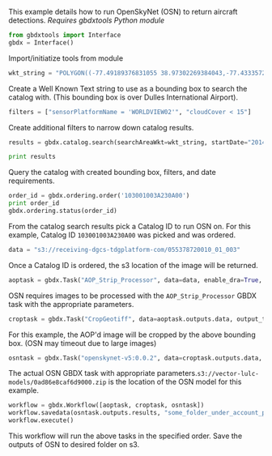 This example details how to run OpenSkyNet (OSN) to return aircraft detections.
*Requires gbdxtools Python module*

```python
from gbdxtools import Interface
gbdx = Interface()
```
Import/initiatize tools from module

```python
wkt_string = "POLYGON((-77.49189376831055 38.97302269384043,-77.43335723876953 38.97302269384043,-77.43335723876953 38.920688310253,-77.49189376831055 38.920688310253,-77.49189376831055 38.97302269384043))"
```
Create a Well Known Text string to use as a bounding box to search the catalog with. (This bounding box is over Dulles International Airport). 

```python
filters = ["sensorPlatformName = 'WORLDVIEW02'", "cloudCover < 15"]
```
Create additional filters to narrow down catalog results.

```python
results = gbdx.catalog.search(searchAreaWkt=wkt_string, startDate="2014-01-01T00:00:00.000Z", endDate="2014-12-31T00:00:00.000Z", filters=filters)

print results
```
Query the catalog with created bounding box, filters, and date requirements.

```python
order_id = gbdx.ordering.order('103001003A230A00')
print order_id
gbdx.ordering.status(order_id)
```
From the catalog search results pick a Catalog ID to run OSN on. For this example, Catalog ID `103001003A230A00` was picked and was ordered.

```python
data = "s3://receiving-dgcs-tdgplatform-com/055378720010_01_003"
```
Once a Catalog ID is ordered, the s3 location of the image will be returned.

```python
aoptask = gbdx.Task("AOP_Strip_Processor", data=data, enable_dra=True, enable_pansharpen=True, enable_acomp=True, ortho_epsg='UTM', bands='PAN+MS', ortho_pixel_size='0.5', ortho_interpolation_type='Bilinear')
```
OSN requires images to be processed with the `AOP_Strip_Processor` GBDX task with the appropriate parameters.

```python
croptask = gbdx.Task("CropGeotiff", data=aoptask.outputs.data, output_to_root_dir=True, wkt="POLYGON((-77.49189376831055 38.97302269384043,-77.43335723876953 38.97302269384043,-77.43335723876953 38.920688310253,-77.49189376831055 38.920688310253,-77.49189376831055 38.97302269384043))")
```
For this example, the AOP'd image will be cropped by the above bounding box. (OSN may timeout due to large images)

```python
osntask = gbdx.Task("openskynet-v5:0.0.2", data=croptask.outputs.data, model='s3://vector-lulc-models/0ad86e8caf6d9000.zip', log_level='trace', confidence='0.85', pyramid=True, pyramid_window_sizes='[150, 80]', pyramid_step_sizes='[40, 20]', step_size='15', tags='Airliner, Fighter, Helicopter')
```
The actual OSN GBDX task with appropriate parameters.`s3://vector-lulc-models/0ad86e8caf6d9000.zip` is the location of the OSN model for this example.

```python
workflow = gbdx.Workflow([aoptask, croptask, osntask])
workflow.savedata(osntask.outputs.results, "some_folder_under_account_prefix")
workflow.execute()
```
This workflow will run the above tasks in the specified order. Save the outputs of OSN to desired folder on s3.
